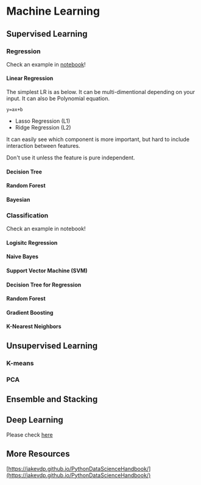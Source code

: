 # Machine Learning



## Supervised Learning

### Regression

Check an example in [notebook](notebooks/data-analysis/Boston_House_Price.ipynb)! 

#### Linear Regression

The simplest LR is as below. It can be multi-dimentional depending on your input. It can also be Polynomial equation.

```
y=ax+b
```
   * Lasso Regression (L1)
   * Ridge Regression (L2)
   
It can easily see which component is more important, but hard to include interaction between features.

Don't use it unless the feature is pure independent. 
   
#### Decision Tree


#### Random Forest


#### Bayesian

### Classification

Check an example in notebook!

#### Logisitc Regression

#### Naive Bayes

#### Support Vector Machine (SVM)

#### Decision Tree for Regression

#### Random Forest

#### Gradient Boosting

#### K-Nearest Neighbors

## Unsupervised Learning

### K-means

### PCA

## Ensemble and Stacking

## Deep Learning

Please check [here](Deep_Learning.md)



## More Resources

[https://jakevdp.github.io/PythonDataScienceHandbook/](https://jakevdp.github.io/PythonDataScienceHandbook/)








